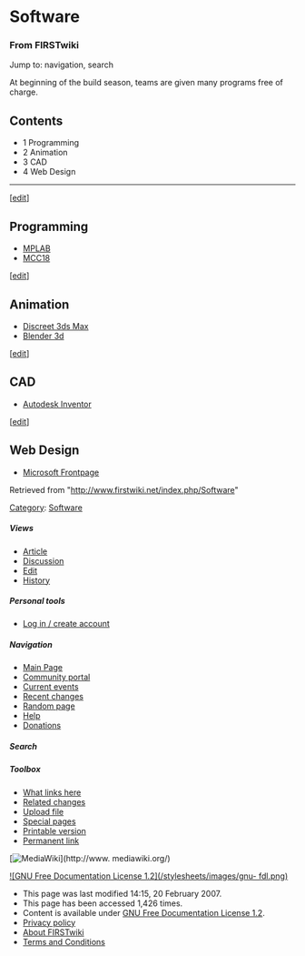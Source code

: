 # Software

### From FIRSTwiki

Jump to: navigation, search

At beginning of the build season, teams are given many programs free of
charge.

## Contents

  * 1 Programming
  * 2 Animation
  * 3 CAD
  * 4 Web Design  
---  
  
[[edit](/index.php?title=Software&action=edit&section=1 "Edit section:
Programming" )]

## Programming

  * [MPLAB](/index.php/MPLAB "MPLAB" )
  * [MCC18](/index.php/MCC18 "MCC18" )

[[edit](/index.php?title=Software&action=edit&section=2 "Edit section:
Animation" )]

## Animation

  * [Discreet 3ds Max](/index.php/3ds_max "3ds max" )
  * [Blender 3d](/index.php/Blender_3d "Blender 3d" )

[[edit](/index.php?title=Software&action=edit&section=3 "Edit section: CAD" )]

## CAD

  * [Autodesk Inventor](/index.php/Autodesk_Inventor "Autodesk Inventor" )

[[edit](/index.php?title=Software&action=edit&section=4 "Edit section: Web
Design" )]

## Web Design

  * [Microsoft Frontpage](/index.php?title=Microsoft_Frontpage&action=edit "Microsoft Frontpage" )

Retrieved from "<http://www.firstwiki.net/index.php/Software>"

[Category](/index.php?title=Special:Categories&article=Software
"Special:Categories" ): [Software](/index.php/Category:Software
"Category:Software" )

##### Views

  * [Article](/index.php/Software)
  * [Discussion](/index.php?title=Talk:Software&action=edit)
  * [Edit](/index.php?title=Software&action=edit)
  * [History](/index.php?title=Software&action=history)

##### Personal tools

  * [Log in / create account](/index.php?title=Special:Userlogin&returnto=Software)

[](/index.php/Main_Page "Main Page" )

##### Navigation

  * [Main Page](/index.php/Main_Page)
  * [Community portal](/index.php/FIRSTwiki:Community_portal)
  * [Current events](/index.php/Current_events)
  * [Recent changes](/index.php/Special:Recentchanges)
  * [Random page](/index.php/Special:Random)
  * [Help](/index.php/Help:Contents)
  * [Donations](/index.php/FIRSTwiki:Site_support)

##### Search



##### Toolbox

  * [What links here](/index.php/Special:Whatlinkshere/Software)
  * [Related changes](/index.php/Special:Recentchangeslinked/Software)
  * [Upload file](/index.php/Special:Upload)
  * [Special pages](/index.php/Special:Specialpages)
  * [Printable version](/index.php?title=Software&printable=yes)
  * [Permanent link](/index.php?title=Software&oldid=55786)

[![MediaWiki](/skins/common/images/poweredby_mediawiki_88x31.png)](http://www.
mediawiki.org/)

[![GNU Free Documentation License 1.2](/stylesheets/images/gnu-
fdl.png)](http://www.gnu.org/copyleft/fdl.html)

  * This page was last modified 14:15, 20 February 2007.
  * This page has been accessed 1,426 times.
  * Content is available under [GNU Free Documentation License 1.2](http://www.gnu.org/copyleft/fdl.html "http://www.gnu.org/copyleft/fdl.html" ).
  * [Privacy policy](/index.php/FIRSTwiki:Privacy_policy "FIRSTwiki:Privacy policy" )
  * [About FIRSTwiki](/index.php/FIRSTwiki:About "FIRSTwiki:About" )
  * [Terms and Conditions](/index.php/FIRSTwiki:Terms_and_conditions "FIRSTwiki:Terms and conditions" )

